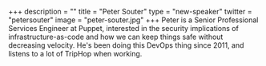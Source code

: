 +++
description = ""
title = "Peter Souter"
type = "new-speaker"
twitter = "petersouter"
image = "peter-souter.jpg"
+++
Peter is a Senior Professional Services Engineer at Puppet, interested in the security implications of infrastructure-as-code and how we can keep things safe without decreasing velocity. He's been doing this DevOps thing since 2011, and listens to a lot of TripHop when working.